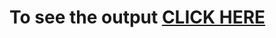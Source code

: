# To see the output [CLICK HERE](https://sumit8228.github.io/assignment/module2-solution/index.html)